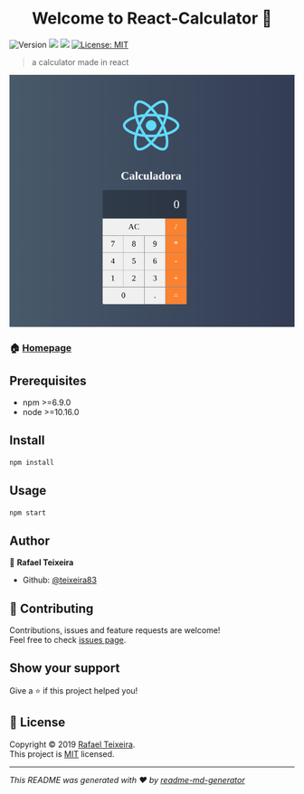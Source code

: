 <h1 align="center">Welcome to React-Calculator 👋</h1>
<p>
  <img alt="Version" src="https://img.shields.io/badge/version-1.0-blue.svg?cacheSeconds=2592000" />
  <img src="https://img.shields.io/badge/npm-%3E%3D6.9.0-green.svg" />
  <img src="https://img.shields.io/badge/node-%3E%3D10.16.0-green.svg" />
  <a href="https://github.com/kefranabg/readme-md-generator/blob/master/LICENSE">
    <img alt="License: MIT" src="https://img.shields.io/badge/License-MIT-yellow.svg" target="_blank" />
  </a>
</p>

> a calculator made in react

<img src="https://github.com/teixeira83/React-Calculator/blob/master/src/imgs/exemplo-calc.png" alt="Imagem exemplo" style="max-width:100%;">

### 🏠 [Homepage](https://github.com/teixeira83/React-Calculator)

## Prerequisites

- npm >=6.9.0
- node >=10.16.0

## Install

```sh
npm install
```

## Usage

```sh
npm start
```

## Author

👤 **Rafael Teixeira**

* Github: [@teixeira83](https://github.com/teixeira83)

## 🤝 Contributing

Contributions, issues and feature requests are welcome!<br />Feel free to check [issues page](https://github.com/kefranabg/readme-md-generator/issues).

## Show your support

Give a ⭐️ if this project helped you!

## 📝 License

Copyright © 2019 [Rafael Teixeira](https://github.com/teixeira83).<br />
This project is [MIT](https://github.com/kefranabg/readme-md-generator/blob/master/LICENSE) licensed.

***
_This README was generated with ❤️ by [readme-md-generator](https://github.com/kefranabg/readme-md-generator)_
